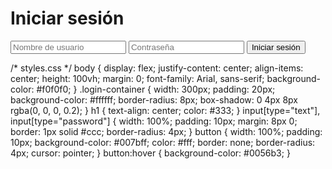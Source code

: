 <!DOCTYPE html>
<html lang="en">
<head>
    <meta charset="UTF-8">
    <meta name="viewport" content="width=device-width, initial-scale=1.0">
    <title>Inicio de Sesión</title>
    <link rel="stylesheet" href="css/styles.css">
</head>
<body>
    <div class="login-container">
        <h1>Iniciar sesión</h1>
        <form id="loginForm">
            <input type="text" placeholder="Nombre de usuario" id="username" required>
            <input type="password" placeholder="Contraseña" id="password" required>
            <button type="submit">Iniciar sesión</button>
        </form>
    </div>
    <script src="js/script.js"></script>
</body>
</html>
/* styles.css */
body {
    display: flex;
    justify-content: center;
    align-items: center;
    height: 100vh;
    margin: 0;
    font-family: Arial, sans-serif;
    background-color: #f0f0f0;
}
.login-container {
    width: 300px;
    padding: 20px;
    background-color: #ffffff;
    border-radius: 8px;
    box-shadow: 0 4px 8px rgba(0, 0, 0, 0.2);
}
h1 {
    text-align: center;
    color: #333;
}
input[type="text"],
input[type="password"] {
    width: 100%;
    padding: 10px;
    margin: 8px 0;
    border: 1px solid #ccc;
    border-radius: 4px;
}
button {
    width: 100%;
    padding: 10px;
    background-color: #007bff;
    color: #fff;
    border: none;
    border-radius: 4px;
    cursor: pointer;
}
button:hover {
    background-color: #0056b3;
}
